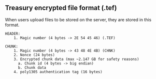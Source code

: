 ## Treasury encrypted file format (.tef)
When users upload files to be stored on the server, they are stored in this format.
```
HEADER:
	1. Magic number (4 bytes -> 2E 54 45 46) (.TEF)

CHUNK:
	1. Magic number (4 bytes -> 43 48 4E 4B) (CHNK)
	2. Nonce (24 bytes)
	3. Encrypted chunk data (max ~2.147 GB for safety reasons)
	  a. Chunk id (4 bytes -> big endian)
	  b. Chunk data
	4. poly1305 authentication tag (16 bytes)
```
